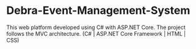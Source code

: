 # Debra-Event-Management-System
This web platform developed using C# with ASP.NET Core. The project follows the MVC  architecture.  (C# |  ASP.NET Core Framework | HTML | CSS)
